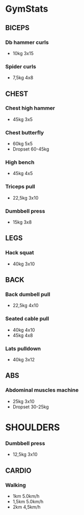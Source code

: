 # GymStats


## BICEPS

### Db hammer curls 
 * 10kg 3x15

### Spider curls
 * 7,5kg 4x8


## CHEST

### Chest high hammer 
 * 45kg 3x5 

### Chest butterfly
 * 60kg 5x5
 * Dropset 60-45kg

### High bench 
 * 45kg 4x5

### Triceps pull 
 * 22,5kg 3x10

### Dumbbell press
 * 15kg 3x8


## LEGS

### Hack squat 
 * 40kg 3x10


## BACK

### Back dumbell pull 
 * 22,5kg 4x10

### Seated cable pull
 * 40kg 4x10
 * 45kg 4x8

### Lats pulldown
 * 40kg 3x12


## ABS

### Abdominal muscles machine
 * 25kg 3x10
 * Dropset 30-25kg


# SHOULDERS

### Dumbbell press
 * 12,5kg 3x10


## CARDIO

### Walking
 * 1km 5.0km/h
 * 1,5km 5.0km/h
 * 2km 4,5km/h
